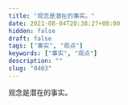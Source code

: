 ```yaml
---
title: "观念是潜在的事实。"
date: 2021-08-04T20:38:27+08:00
hidden: false
draft: false
tags: ["事实", "观点"]
keywords: ["事实", "观点"]
description: ""
slug: "0403"
---
```


观念是潜在的事实。